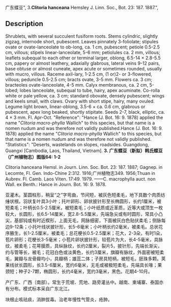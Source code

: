 广东蝶豆",
3.**Clitoria hanceana** Hemsley J. Linn. Soc., Bot. 23: 187. 1887.",

## Description
Shrublets, with several succulent fusiform roots. Stems cylindric, slightly zigzag, internode short, pubescent. Leaves pinnately 3-foliolate; stipules ovate or ovate-lanceolate to ob-long, ca. 1 cm, pubescent; petiole 0.5-2.5 cm, villous; stipels linear-lanceolate, 5-6 mm; petiolules ca. 2 mm, villous; leaflets subequal to each other or terminal larger, oblong, 6.5-14 × 2.8-5.5 cm, papery or almost leathery, adaxially glabrous, lateral veins 9-12 pairs, base obtuse or almost cuneate, apex acute or sometimes rounded, usually with mucro, villous. Raceme axil-lary, 1-2.5 cm, (1 or)2- or 3-flowered, villous; peduncle 0.5-2.5 cm; bracts ovate, 3-5 mm. Flowers ca. 3 cm; bracteoles ovate-lanceolate, 4-5 mm. Calyx membranous, ca. 2 cm, 5-lobed; lobes lanceolate, subequal to tube, hairy, apex acuminate. Co-rolla white or pale yellow, ca. 3 cm; standard obovate, densely pubescent; wings and keels small, with claws. Ovary with short stipe, hairy, many ovuled. Legume light brown, linear-oblong, 3.5-6 × ca. 0.6 cm, glabrous or pubescent, apex long beaked, shortly stipitate. Seeds 2-7, black, elliptic, ca. 4 × 3 mm. Fl. Apr-Oct.
  "Reference": "Hance (J. Bot. 16: 9. 1878) applied the name \"*Clitoria macro-phylla* Wallich\" to this species, but that name is a nomen nudum and was therefore not validly published.Hance (J. Bot. 16: 9. 1878) applied the name \"*Clitoria macro-phylla* Wallich\" to this species, but that name is a nomen nudum and was therefore not validly published.
  "Statistics": "Deserts, wastelands on slopes, roadsides. Guangdong, Guangxi [Cambodia, Laos, Thailand, Vietnam].
**3. 广东蝶豆（新拟）韩氏蝶豆（广州植物志）图版64: 1-2**

Clitoria hanceana Hemsl. in Journ. Linn. Soc. Bot. 23: 187. 1887; Gagnep. in Lecomte, Fl. Gen. Indo-Chine 2:312. 1916;广州植物志349. 1956;Thuan in Aubrev. Fl. Camb. Laos Viten. 17:49. 1979. ——C. macrophylla auct. non Wall. ex Benth.: Hance in Journ. Bot. 16: 9. 1878.

亚灌木。茎圆柱形，稍呈“之”字弯曲，节间短，被灰色短柔毛，地下具数个肉质纺缍状根。羽状复叶具3小叶；托叶卵形、卵状披针形至长椭圆形，长约1厘米，被短柔毛；叶柄长0.5-2.5厘米，被短柔毛；小叶纸质或近革质，近等大或顶生一枚较大，长圆形，长6.5-14厘米，宽2.8-5.5厘米，先端急尖或有时圆形，常具小凸尖，基部钝或有时近楔形，上面无毛，网脉细密，下面被灰白色贴伏柔毛；侧脉每边9-12条；小托叶线状披针形，长5-6毫米；小叶柄长约2毫米，被柔毛。总状花序腋生，长1-2.5厘米，被柔毛；总花梗长0.5-2.5厘米；花大，2-3朵，有时1朵，苞片卵形；花梗长3-5毫米；小苞片卵状披针形，较苞片为大，长4-5毫米，具脉纹，被柔毛；花萼膜质，具纵脉纹，长约2厘米，裂片5，披针形，先端长渐尖，约与管等长，被毛；花冠白色或淡黄色，长约3厘米，旗瓣有脉纹，外面密被短柔毛，翼瓣与龙骨瓣均小，具瓣柄；雄蕊二体；子房具短柄，被短毛，胚珠多颗。荚果线状长圆形，长3.5-6厘米，宽约6毫米，无毛或被极短柔毛，先端具长喙；果颈短；种子2-7颗，椭圆形，长约4毫米，宽约3毫米，黑色。花期4-10月。

产广东、广西〔南部）。常生于荒坡、荒地、路旁灌丛中。越南、柬埔寨、泰国亦有分布。模式标本采自广东北江。

块根止咳祛痰，消肿拔毒。治老年慢性气管炎，疮肿。
